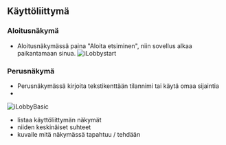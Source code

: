 ## Käyttöliittymä

### Aloitusnäkymä
  - Aloitusnäkymässä paina "Aloita etsiminen", niin sovellus alkaa paikantamaan sinua.
  ![iLobbystart](http://users.metropolia.fi/~ilkkapel/Ojl/inlobby_start.jpg)

### Perusnäkymä
 - Perusnäkymässä kirjoita tekstikenttään tilannimi tai käytä omaa sijaintia
 - 
 ![iLobbyBasic](http://users.metropolia.fi/~ilkkapel/Ojl/inlobby.png)

* listaa käyttöliittymän näkymät
* niiden keskinäiset suhteet
* kuvaile mitä näkymässä tapahtuu / tehdään
